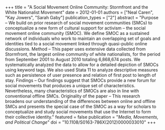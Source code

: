 +++
title = "A Social Movement Online Community: Stormfront and the White Nationalist Movement"
date = 2012-01-01
authors = ["Neal Caren", "Kay Jowers", "Sarah Gaby"]
publication_types = ["2"]
abstract = "Purpose – We build on prior research of social movement communities (SMCs) to conceptualize a new form of cultural support for activism – the social movement online community (SMOC). We define SMOC as a sustained network of individuals who work to maintain an overlapping set of goals and identities tied to a social movement linked through quasi-public online discussions.  Method – This paper uses extensive data collected from Stormfront, the largest online community of white nationalists, for the period from September 2001 to August 2010 totaling 6,868,674 posts. We systematically analyzed the data to allow for a detailed depiction of SMOCs using keyword tags. We also used Stata 11 to analyze descriptive measures such as persistence of user presence and relation of first post to length of stay.  Findings – Our findings suggest that SMOCs provide a new forum for social movements that produces a unique set of characteristics. Nevertheless, many characteristics of SMOCs are also in line with conventional offline SMCs.  Originality of the paper – This research broadens our understanding of the differences between online and offline SMCs and presents the special case of the SMOC as a way for scholars to conceptualize and study social movements that use the Internet to form their collective identity."
featured = false
publication = "*Media, Movements, and Political Change*"
doi = "10.1108/S0163-786X(2012)0000033010"
+++

